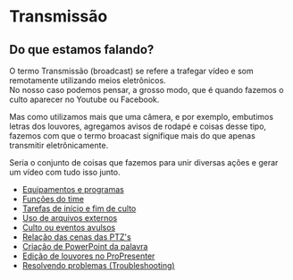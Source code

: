# Transmissão

## Do que estamos falando?
O termo Transmissão (broadcast) se refere a trafegar vídeo e som remotamente utilizando meios eletrônicos.\
No nosso caso podemos pensar, a grosso modo, que é quando fazemos o culto aparecer no Youtube ou Facebook.

Mas como utilizamos mais que uma câmera, e por exemplo, embutimos letras dos louvores, agregamos avisos de rodapé e coisas desse tipo, fazemos com que o termo broacast signifique mais do que apenas transmitir eletrônicamente.

Seria o conjunto de coisas que fazemos para unir diversas ações e gerar um vídeo com tudo isso junto.

- [Equipamentos e programas](equipamentos-e-programas)
- [Funções do time](funcoes-do-time)
- [Tarefas de início e fim de culto](tarefas-inicio-e-fim-de-culto/)
- [Uso de arquivos externos](uso-de-arquivos-externos)
- [Culto ou eventos avulsos](cultos-ou-eventos-avulsos)
- [Relação das cenas das PTZ's](https://docs.google.com/forms/d/e/1FAIpQLSeXEsR-l0ivqx7HLGRimf0jaF3FTjfNlw2v1qkcfZQ2UEY5JA/viewform)
- [Criação de PowerPoint da palavra](criacao-power-point-palavra)
- [Edição de louvores no ProPresenter](edicao-louvores-propresenter)
- [Resolvendo problemas (Troubleshooting)](troubleshooting)
